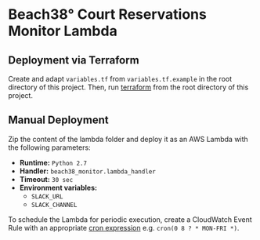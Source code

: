 # Beach38° Court Reservations Monitor Lambda

## Deployment via Terraform

Create and adapt `variables.tf` from `variables.tf.example` in the root directory of this project.
Then, run [terraform](https://www.terraform.io) from the root directory of this project.

## Manual Deployment

Zip the content of the lambda folder and deploy it as an AWS Lambda with the following parameters:

* **Runtime:** `Python 2.7`
* **Handler:** `beach38_monitor.lambda_handler`
* **Timeout:** `30 sec`
* **Environment variables:**
    * `SLACK_URL`
    * `SLACK_CHANNEL`

To schedule the Lambda for periodic execution, create a CloudWatch Event Rule with an appropriate [cron expression](http://docs.aws.amazon.com/AmazonCloudWatch/latest/events/ScheduledEvents.html) e.g. `cron(0 8 ? * MON-FRI *)`.
